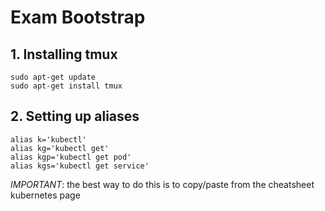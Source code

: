 # Exam Bootstrap

## 1. Installing tmux

```
sudo apt-get update
sudo apt-get install tmux
```

## 2. Setting up aliases

```
alias k='kubectl'
alias kg='kubectl get'
alias kgp='kubectl get pod'
alias kgs='kubectl get service'
```

*IMPORTANT*: the best way to do this is to copy/paste from the cheatsheet kubernetes page
